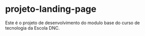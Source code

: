 # projeto-landing-page
Este é o projeto de desenvolvimento do modulo base do curso de tecnologia da Escola DNC.
